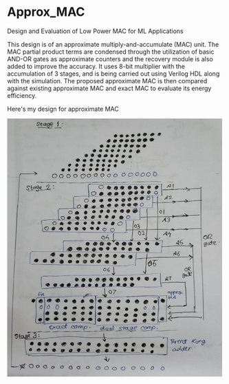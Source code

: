 # Approx_MAC
Design and Evaluation of Low Power MAC for ML Applications

This design is of an approximate multiply-and-accumulate (MAC) unit. 
The MAC partial product terms are condensed through the utilization of basic AND-OR gates as approximate counters and the recovery module is also added to improve the accuracy.
It uses 8-bit multiplier with the accumulation of 3 stages, and is being carried out using Verilog HDL along with the simulation.
The proposed approximate MAC is then compared against existing approximate MAC and exact MAC to evaluate its energy efficiency.

Here's my design for approximate MAC

<img src="design.jpg" alt="MAC Design" width="500" height="600"/>

